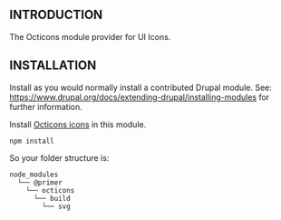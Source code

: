 ## INTRODUCTION

The Octicons module provider for UI Icons.

## INSTALLATION

Install as you would normally install a contributed Drupal module.
See: https://www.drupal.org/docs/extending-drupal/installing-modules for further
information.

Install [Octicons icons](https://github.com/primer/octicons) in this module.

```shell
npm install
```

So your folder structure is:

```
node_modules
  └── @primer
    └── octicons
      └── build
        └── svg
```
